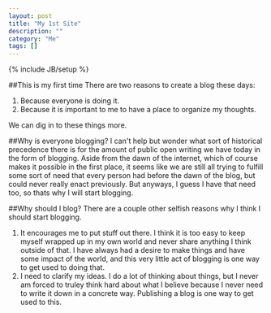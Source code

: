 ```yaml
---
layout: post
title: "My 1st Site"
description: ""
category: "Me"
tags: []
---
```

{% include JB/setup %}

##This is my first time
There are two reasons to create a blog these days:  
1. Because everyone is doing it.
2. Because it is important to me to have a place to organize my thoughts.

We can dig in to these things more.

##Why is everyone blogging?
I can't help but wonder what sort of historical precedence there is for the amount of public open writing we have today in the form of blogging. Aside from the dawn of the internet, which of course makes it possible in the first place, it seems like we are still all trying to fulfill some sort of need that every person had before the dawn of the blog, but could never really enact previously. But anyways, I guess I have that need too, so thats why I will start blogging.

##Why should I blog?
There are a couple other selfish reasons why I think I should start blogging.
1. It encourages me to put stuff out there.
	I think it is too easy to keep myself wrapped up in my own world and never share anything I think outside of that. I have always had a desire to make things and have some impact of the world, and this very little act of blogging is one way to get used to doing that.
2. I need to clarify my ideas.
	I do a lot of thinking about things, but I never am forced to truley think hard about what I believe because I never need to write it down in a concrete way. Publishing a blog is one way to get used to this.
